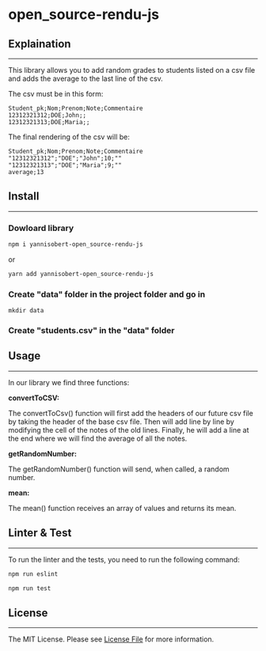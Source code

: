 # open_source-rendu-js

## Explaination
<hr>

This library allows you to add random grades to students listed on a csv file and adds the average to the last line of the csv.

The csv must be in this form:
```
Student_pk;Nom;Prenom;Note;Commentaire
12312321312;DOE;John;;
12312321313;DOE;Maria;;
```

The final rendering of the csv will be:
```
Student_pk;Nom;Prenom;Note;Commentaire
"12312321312";"DOE";"John";10;""
"12312321313";"DOE";"Maria";9;""
average;13
```




## Install
<hr>

### Dowloard library

```bash
npm i yannisobert-open_source-rendu-js
```
or

```bash
yarn add yannisobert-open_source-rendu-js
```


### Create "data" folder in the project folder and go in
```
mkdir data
```

### Create "students.csv" in the "data" folder

## Usage
<hr>

In our library we find three functions:

<strong>convertToCSV:</strong>

The convertToCsv() function will first add the headers of our future csv file by taking the header of the base csv file.
Then will add line by line by modifying the cell of the notes of the old lines.
Finally, he will add a line at the end where we will find the average of all the notes.


<strong>getRandomNumber:</strong>

The getRandomNumber() function will send, when called, a random number.

<strong>mean:</strong>

The mean() function receives an array of values and returns its mean.


## Linter & Test
<hr>

To run the linter and the tests, you need to run the following command:

```bash
npm run eslint
```

```bash
npm run test
```

## License

<hr>
The MIT License. Please see <a href="https://github.com/yannisobert/open_source-rendu-js/blob/main/LICENSE">License File</a> for more information.


